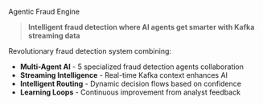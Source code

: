 Agentic Fraud Engine

> **Intelligent fraud detection where AI agents get smarter with Kafka streaming data**

Revolutionary fraud detection system combining:
- **Multi-Agent AI** - 5 specialized fraud detection agents collaboration
- **Streaming Intelligence** - Real-time Kafka context enhances AI
- **Intelligent Routing** - Dynamic decision flows based on confidence
- **Learning Loops** - Continuous improvement from analyst feedback